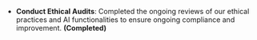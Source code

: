 - **Conduct Ethical Audits**: Completed the ongoing reviews of our ethical practices and AI functionalities to ensure ongoing compliance and improvement. **(Completed)**